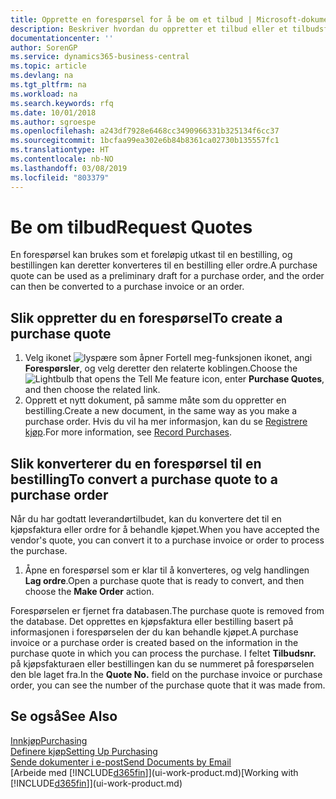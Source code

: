 ```yaml
---
title: Opprette en forespørsel for å be om et tilbud | Microsoft-dokumentasjon
description: Beskriver hvordan du oppretter et tilbud eller et tilbudsforespørselsdokument for å registrere tilbudet til en kunde og selge produkter under visse betingelser.
documentationcenter: ''
author: SorenGP
ms.service: dynamics365-business-central
ms.topic: article
ms.devlang: na
ms.tgt_pltfrm: na
ms.workload: na
ms.search.keywords: rfq
ms.date: 10/01/2018
ms.author: sgroespe
ms.openlocfilehash: a243df7928e6468cc3490966331b325134f6cc37
ms.sourcegitcommit: 1bcfaa99ea302e6b84b8361ca02730b135557fc1
ms.translationtype: HT
ms.contentlocale: nb-NO
ms.lasthandoff: 03/08/2019
ms.locfileid: "803379"
---
```

# <a name="request-quotes"></a><span data-ttu-id="0fda2-103">Be om tilbud</span><span class="sxs-lookup"><span data-stu-id="0fda2-103">Request Quotes</span></span>
<span data-ttu-id="0fda2-104">En forespørsel kan brukes som et foreløpig utkast til en bestilling, og bestillingen kan deretter konverteres til en bestilling eller ordre.</span><span class="sxs-lookup"><span data-stu-id="0fda2-104">A purchase quote can be used as a preliminary draft for a purchase order, and the order can then be converted to a purchase invoice or an order.</span></span>


## <a name="to-create-a-purchase-quote"></a><span data-ttu-id="0fda2-105">Slik oppretter du en forespørsel</span><span class="sxs-lookup"><span data-stu-id="0fda2-105">To create a purchase quote</span></span>
1. <span data-ttu-id="0fda2-106">Velg ikonet ![lyspære som åpner Fortell meg-funksjonen](media/ui-search/search_small.png "Fortell hva du vil gjøre") ikonet, angi **Forespørsler**, og velg deretter den relaterte koblingen.</span><span class="sxs-lookup"><span data-stu-id="0fda2-106">Choose the ![Lightbulb that opens the Tell Me feature](media/ui-search/search_small.png "Tell me what you want to do") icon, enter **Purchase Quotes**, and then choose the related link.</span></span>
2. <span data-ttu-id="0fda2-107">Opprett et nytt dokument, på samme måte som du oppretter en bestilling.</span><span class="sxs-lookup"><span data-stu-id="0fda2-107">Create a new document, in the same way as you make a purchase order.</span></span> <span data-ttu-id="0fda2-108">Hvis du vil ha mer informasjon, kan du se [Registrere kjøp](purchasing-how-record-purchases.md).</span><span class="sxs-lookup"><span data-stu-id="0fda2-108">For more information, see [Record Purchases](purchasing-how-record-purchases.md).</span></span>

## <a name="to-convert-a-purchase-quote-to-a-purchase-order"></a><span data-ttu-id="0fda2-109">Slik konverterer du en forespørsel til en bestilling</span><span class="sxs-lookup"><span data-stu-id="0fda2-109">To convert a purchase quote to a purchase order</span></span>
<span data-ttu-id="0fda2-110">Når du har godtatt leverandørtilbudet, kan du konvertere det til en kjøpsfaktura eller ordre for å behandle kjøpet.</span><span class="sxs-lookup"><span data-stu-id="0fda2-110">When you have accepted the vendor's quote, you can convert it to a purchase invoice or order to process the purchase.</span></span>

1. <span data-ttu-id="0fda2-111">Åpne en forespørsel som er klar til å konverteres, og velg handlingen **Lag ordre**.</span><span class="sxs-lookup"><span data-stu-id="0fda2-111">Open a purchase quote that is ready to convert, and then choose the **Make Order** action.</span></span>

<span data-ttu-id="0fda2-112">Forespørselen er fjernet fra databasen.</span><span class="sxs-lookup"><span data-stu-id="0fda2-112">The purchase quote is removed from the database.</span></span> <span data-ttu-id="0fda2-113">Det opprettes en kjøpsfaktura eller bestilling basert på informasjonen i forespørselen der du kan behandle kjøpet.</span><span class="sxs-lookup"><span data-stu-id="0fda2-113">A purchase invoice or a purchase order is created based on the information in the purchase quote in which you can process the purchase.</span></span> <span data-ttu-id="0fda2-114">I feltet **Tilbudsnr.** på kjøpsfakturaen eller bestillingen kan du se nummeret på forespørselen den ble laget fra.</span><span class="sxs-lookup"><span data-stu-id="0fda2-114">In the **Quote No.** field on the purchase invoice or purchase order, you can see the number of the purchase quote that it was made from.</span></span>

## <a name="see-also"></a><span data-ttu-id="0fda2-115">Se også</span><span class="sxs-lookup"><span data-stu-id="0fda2-115">See Also</span></span>
[<span data-ttu-id="0fda2-116">Innkjøp</span><span class="sxs-lookup"><span data-stu-id="0fda2-116">Purchasing</span></span>](purchasing-manage-purchasing.md)  
[<span data-ttu-id="0fda2-117">Definere kjøp</span><span class="sxs-lookup"><span data-stu-id="0fda2-117">Setting Up Purchasing</span></span>](purchasing-setup-purchasing.md)  
[<span data-ttu-id="0fda2-118">Sende dokumenter i e-post</span><span class="sxs-lookup"><span data-stu-id="0fda2-118">Send Documents by Email</span></span>](ui-how-send-documents-email.md)  
<span data-ttu-id="0fda2-119">[Arbeide med [!INCLUDE[d365fin](includes/d365fin_md.md)]](ui-work-product.md)</span><span class="sxs-lookup"><span data-stu-id="0fda2-119">[Working with [!INCLUDE[d365fin](includes/d365fin_md.md)]](ui-work-product.md)</span></span>
